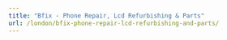 ```yaml
---
title: "Bfix - Phone Repair, Lcd Refurbishing & Parts"
url: /london/bfix-phone-repair-lcd-refurbishing-and-parts/
---
```

